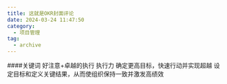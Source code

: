 ```yaml
---
title: 这就是OKR封面评论
date: 2024-03-24 11:47:50
category:
  - 项目管理
tag:
  - archive
---
```

####关键词
好注意+卓越的执行
执行力
确定更高目标，快速行动并实现超越
设定目标和定义关键结果，从而使组织保持一致并激发高绩效
